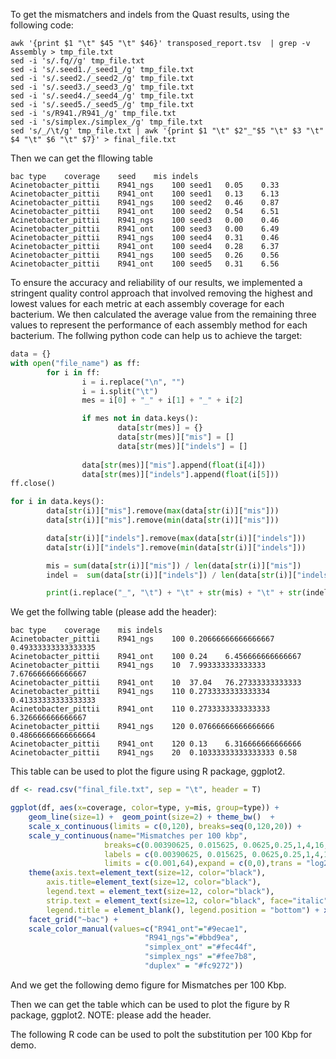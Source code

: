 To get the mismatchers and indels from the Quast results, using the following code:

```shell
awk '{print $1 "\t" $45 "\t" $46}' transposed_report.tsv  | grep -v Assembly > tmp_file.txt 
sed -i 's/.fq//g' tmp_file.txt
sed -i 's/.seed1./_seed1_/g' tmp_file.txt 
sed -i 's/.seed2./_seed2_/g' tmp_file.txt 
sed -i 's/.seed3./_seed3_/g' tmp_file.txt 
sed -i 's/.seed4./_seed4_/g' tmp_file.txt 
sed -i 's/.seed5./_seed5_/g' tmp_file.txt 
sed -i 's/R941./R941_/g' tmp_file.txt
sed -i 's/simplex./simplex_/g' tmp_file.txt
sed 's/_/\t/g' tmp_file.txt | awk '{print $1 "\t" $2"_"$5 "\t" $3 "\t" $4 "\t" $6 "\t" $7}' > final_file.txt
```

Then we can get the fllowing table

```shell
bac	type	coverage	seed	mis	indels
Acinetobacter_pittii	R941_ngs	100	seed1	0.05	0.33
Acinetobacter_pittii	R941_ont	100	seed1	0.13	6.13
Acinetobacter_pittii	R941_ngs	100	seed2	0.46	0.87
Acinetobacter_pittii	R941_ont	100	seed2	0.54	6.51
Acinetobacter_pittii	R941_ngs	100	seed3	0.00	0.46
Acinetobacter_pittii	R941_ont	100	seed3	0.00	6.49
Acinetobacter_pittii	R941_ngs	100	seed4	0.31	0.46
Acinetobacter_pittii	R941_ont	100	seed4	0.28	6.37
Acinetobacter_pittii	R941_ngs	100	seed5	0.26	0.56
Acinetobacter_pittii	R941_ont	100	seed5	0.31	6.56
```

To ensure the accuracy and reliability of our results, we implemented a stringent quality control approach that involved removing the highest and lowest values for each metric at each assembly coverage for each bacterium. We then calculated the average value from the remaining three values to represent the performance of each assembly method for each bacterium. The follwing python code can help us to achieve the target:

```python
data = {}
with open("file_name") as ff:
        for i in ff:
                i = i.replace("\n", "")
                i = i.split("\t")
                mes = i[0] + "_" + i[1] + "_" + i[2]

                if mes not in data.keys():
                        data[str(mes)] = {}
                        data[str(mes)]["mis"] = []
                        data[str(mes)]["indels"] = []
                        
                data[str(mes)]["mis"].append(float(i[4]))
                data[str(mes)]["indels"].append(float(i[5]))
ff.close()

for i in data.keys():
        data[str(i)]["mis"].remove(max(data[str(i)]["mis"]))
        data[str(i)]["mis"].remove(min(data[str(i)]["mis"]))

        data[str(i)]["indels"].remove(max(data[str(i)]["indels"]))
        data[str(i)]["indels"].remove(min(data[str(i)]["indels"]))

        mis = sum(data[str(i)]["mis"]) / len(data[str(i)]["mis"])
        indel =  sum(data[str(i)]["indels"]) / len(data[str(i)]["indels"])

        print(i.replace("_", "\t") + "\t" + str(mis) + "\t" + str(indel))
```

We get the follwing table (please add the header):

```shell
bac	type	coverage	mis	indels
Acinetobacter_pittii	R941_ngs	100	0.20666666666666667	0.49333333333333335
Acinetobacter_pittii	R941_ont	100	0.24	6.456666666666667
Acinetobacter_pittii	R941_ngs	10	7.993333333333333	7.676666666666667
Acinetobacter_pittii	R941_ont	10	37.04	76.27333333333333
Acinetobacter_pittii	R941_ngs	110	0.2733333333333334	0.41333333333333333
Acinetobacter_pittii	R941_ont	110	0.2733333333333333	6.326666666666667
Acinetobacter_pittii	R941_ngs	120	0.07666666666666666	0.48666666666666664
Acinetobacter_pittii	R941_ont	120	0.13	6.316666666666666
Acinetobacter_pittii	R941_ngs	20	0.10333333333333333	0.58
```

This table can be used to plot the figure using R package, ggplot2.

```R
df <- read.csv("final_file.txt", sep = "\t", header = T)

ggplot(df, aes(x=coverage, color=type, y=mis, group=type)) + 
	geom_line(size=1) +  geom_point(size=2) + theme_bw()  + 
	scale_x_continuous(limits = c(0,120), breaks=seq(0,120,20)) +
	scale_y_continuous(name="Mismatches per 100 kbp",
                     breaks=c(0.00390625, 0.015625, 0.0625,0.25,1,4,16,64), 
                     labels = c(0.00390625, 0.015625, 0.0625,0.25,1,4,16,64),
                     limits = c(0.001,64),expand = c(0,0),trans = "log2") +
	theme(axis.text=element_text(size=12, color="black"),
        axis.title=element_text(size=12, color="black"),
        legend.text = element_text(size=12, color="black"),
        strip.text = element_text(size=12, color="black", face="italic"),
        legend.title = element_blank(), legend.position = "bottom") + xlab("") + 
	facet_grid("~bac") + 
	scale_color_manual(values=c("R941_ont"="#9ecae1",
                              "R941_ngs"="#bbd9ea",
                              "simplex_ont" ="#fec44f", 
                              "simplex_ngs" ="#fee7b8",
                              "duplex" = "#fc9272"))
```

And we get the following demo figure for Mismatches per 100 Kbp.



Then we can get the table which can be used to plot the figure by R package, ggplot2. NOTE: please add the header.

The following R code can be used to polt the substitution per 100 Kbp for demo.

